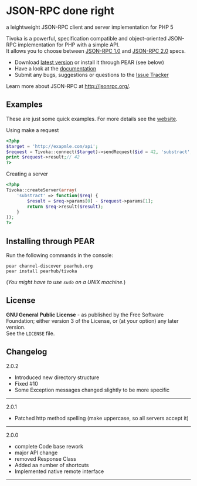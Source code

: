 # JSON-RPC done right #
a leightweight JSON-RPC client and server implementation for PHP 5

Tivoka is a powerful, specification compatible and object-oriented JSON-RPC implementation for PHP with a simple API.  
It allows you to choose between [JSON-RPC 1.0](http://json-rpc.org/wiki/specification) and [JSON-RPC 2.0](http://jsonrpc.org/specification) specs.

 - Download [latest version](https://github.com/marcelklehr/tivoka/zipball/2.0.2) or install it through PEAR (see below)
 - Have a look at the [documentation](https://github.com/marcelklehr/tivoka/wiki)
 - Submit any bugs, suggestions or questions to the [Issue Tracker](http://github.com/marcelklehr/tivoka/issues)

Learn more about JSON-RPC at <http://jsonrpc.org/>.

## Examples ##
These are just some quick examples. For more details see the [website](http://marcelklehr.github.com/tivoka/).

Using make a request

```php
<?php
$target = 'http://exapmle.com/api';
$request = Tivoka::connect($target)->sendRequest($id = 42, 'substract', array(51, 9));
print $request->result;// 42
?>
```

Creating a server

```php
<?php
Tivoka::createServer(array(
	'substract' => function($req) {
		$result = $req->params[0] - $request->params[1];
		return $req->result($result);
	}
));
?>
```

## Installing through PEAR

Run the following commands in the console:

```
pear channel-discover pearhub.org
pear install pearhub/tivoka
```

(*You might have to use `sudo` on a UNIX machine.*)

## License ##
**GNU General Public License** - as published by the Free Software Foundation; either version 3 of the License, or (at your option) any later version.  
See the `LICENSE` file.

## Changelog ##

2.0.2

 * Introduced new directory structure
 * Fixed #10
 * Some Exception messages changed slightly to be more specific

***

2.0.1

 * Patched http method spelling (make uppercase, so all servers accept it)

***

2.0.0

 * complete Code base rework
 * major API change
 * removed Response Class
 * Added aa number of shortcuts
 * Implemented native remote interface

***